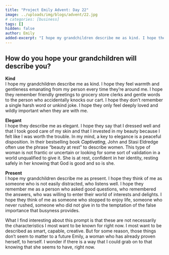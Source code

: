 ```yaml
---
title: "Project Emily Advent: Day 22"
image: ../uploads/img/blogs/advent/22.jpg
# categories: [business]
tags: []
hidden: false
author: Emily
added-excerpt: "I hope my grandchildren describe me as kind. I hope they feel warmth and gentleness emanating from my person every time they’re around me. I hope they remember friendly greetings to grocery store clerks and gentle words to the person who accidentally knocks our cart. I hope they don’t remember a single harsh word or unkind joke. I hope they only feel deeply loved and wildly important when they are with me."
---
```


<style> em {color: black;} p a {color: #f0506e;}</style>

## How do you hope your grandchildren will describe you?

**Kind**<br>
I hope my grandchildren describe me as kind. I hope they feel warmth and gentleness emanating from my person every time they’re around me. I hope they remember friendly greetings to grocery store clerks and gentle words to the person who accidentally knocks our cart. I hope they don’t remember a single harsh word or unkind joke. I hope they only feel deeply loved and wildly important when they are with me.

**Elegant**<br>
I hope they describe me as elegant. I hope they say that I dressed well and that I took good care of my skin and that I invested in my beauty because I felt like I was worth the trouble. In my mind, a key to elegance is a peaceful disposition. In their bestselling book _Captivating_, John and Stasi Eldredge often use the phrase “beauty at rest” to describe women. This type of woman is not frantic or uncertain or looking for some sort of validation in a world unqualified to give it. She is at rest, confident in her identity, resting safely in her knowing that God is good and so is she.

**Present**<br>
I hope my grandchildren describe me as present. I hope they think of me as someone who is not easily distracted, who listens well. I hope they remember me as a person who asked good questions, who remembered the answers, who was willing to enter their world of interests and delights. I hope they think of me as someone who stopped to enjoy life, someone who never rushed, someone who did not give in to the temptation of the false importance that busyness provides.

What I find interesting about this prompt is that these are not necessarily the characteristics I most want to be known for right now. I most want to be described as smart, capable, creative. But for some reason, those things don’t seem to matter to a future Emily, a woman who has already proven herself, to herself. I wonder if there is a way that I could grab on to that knowing that she seems to have, right now.
